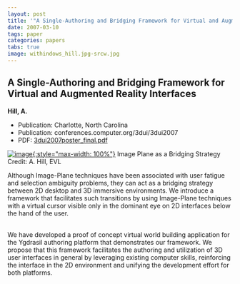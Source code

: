 ```yaml
---
layout: post
title: '"A Single-Authoring and Bridging Framework for Virtual and Augmented Reality Interfaces"'
date: 2007-03-10
tags: paper
categories: papers
tabs: true
image: withindows_hill.jpg-srcw.jpg
---
```


## A Single-Authoring and Bridging Framework for Virtual and Augmented Reality Interfaces
**Hill, A.**
- Publication: Charlotte, North Carolina
- Publication: conferences.computer.org/3dui/3dui2007
- PDF: [3dui2007poster_final.pdf](/documents/3dui2007poster_final.pdf)


[![image](https://www.evl.uic.edu/output/originals/withindows_hill.jpg-srcw.jpg){:style="max-width: 100%"}](https://www.evl.uic.edu/output/originals/withindows_hill.jpg-srcw.jpg)
Image Plane as a Bridging Strategy
Credit: A. Hill, EVL

Although Image-Plane techniques have been associated with user fatigue and selection ambiguity problems, they can act as a bridging strategy between 2D desktop and 3D immersive environments. We introduce a framework that facilitates such transitions by using Image-Plane techniques with a virtual cursor visible only in the dominant eye on 2D interfaces below the hand of the user.<br><br>

We have developed a proof of concept virtual world building application for the Ygdrasil authoring platform that demonstrates our framework. We propose that this framework facilitates the authoring and utilization of 3D user interfaces in general by leveraging existing computer skills, reinforcing the interface in the 2D environment and unifying the development effort for both platforms.